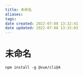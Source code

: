 ```yaml
---
title: 未命名
aliases: 
tags: 
date created: 2022-07-08 13:32:41
date updated: 2022-07-08 13:33:03
---
```


# 未命名

```` shell
npm install -g @vue/cli@4
````
